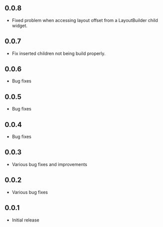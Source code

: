 ## 0.0.8

* Fixed problem when accessing layout offset from a LayoutBuilder child widget.

## 0.0.7

* Fix inserted children not being build properly.

## 0.0.6

* Bug fixes

## 0.0.5

* Bug fixes

## 0.0.4

* Bug fixes

## 0.0.3

* Various bug fixes and improvements

## 0.0.2

* Various bug fixes

## 0.0.1

* Initial release


